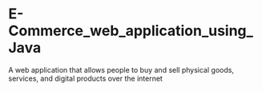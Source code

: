 # E-Commerce_web_application_using_Java
A web application that allows people to buy and sell physical goods, services, and digital products over the internet
